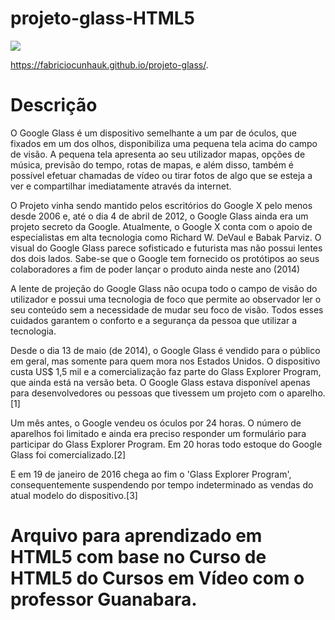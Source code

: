 # projeto-glass-HTML5

![](https://repository-images.githubusercontent.com/248870497/40e30100-7aa6-11ea-9252-0a5de5bbcae4)


https://fabriciocunhauk.github.io/projeto-glass/.

# Descrição

O Google Glass é um dispositivo semelhante a um par de óculos, que fixados em um dos olhos, disponibiliza uma pequena tela acima do campo de visão. A pequena tela apresenta ao seu utilizador mapas, opções de música, previsão do tempo, rotas de mapas, e além disso, também é possível efetuar chamadas de vídeo ou tirar fotos de algo que se esteja a ver e compartilhar imediatamente através da internet.

O Projeto vinha sendo mantido pelos escritórios do Google X pelo menos desde 2006 e, até o dia 4 de abril de 2012, o Google Glass ainda era um projeto secreto da Google. Atualmente, o Google X conta com o apoio de especialistas em alta tecnologia como Richard W. DeVaul e Babak Parviz. O visual do Google Glass parece sofisticado e futurista mas não possui lentes dos dois lados. Sabe-se que o Google tem fornecido os protótipos ao seus colaboradores a fim de poder lançar o produto ainda neste ano (2014)

A lente de projeção do Google Glass não ocupa todo o campo de visão do utilizador e possui uma tecnologia de foco que permite ao observador ler o seu conteúdo sem a necessidade de mudar seu foco de visão. Todos esses cuidados garantem o conforto e a segurança da pessoa que utilizar a tecnologia.

Desde o dia 13 de maio (de 2014), o Google Glass é vendido para o público em geral, mas somente para quem mora nos Estados Unidos. O dispositivo custa US$ 1,5 mil e a comercialização faz parte do Glass Explorer Program, que ainda está na versão beta. O Google Glass estava disponível apenas para desenvolvedores ou pessoas que tivessem um projeto com o aparelho. [1]

Um mês antes, o Google vendeu os óculos por 24 horas. O número de aparelhos foi limitado e ainda era preciso responder um formulário para participar do Glass Explorer Program. Em 20 horas todo estoque do Google Glass foi comercializado.[2]

E em 19 de janeiro de 2016 chega ao fim o 'Glass Explorer Program', consequentemente suspendendo por tempo indeterminado as vendas do atual modelo do dispositivo.[3]

# Arquivo para aprendizado em HTML5 com base no Curso de HTML5 do Cursos em Vídeo com o professor Guanabara.
